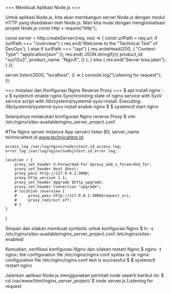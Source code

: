=== Membuat Aplikasi Node.js ===

Untuk aplikasi Node.js, kita akan membangun server Node.js dengan modul HTTP yang disediakan oleh Node.js. Mari kita mulai dengan menginisialisasi proyek Node.js
const http = require("http");

const server = http.createServer((req, res) => {
  const urlPath = req.url;
  if (urlPath === "/overview") {
    res.end('Welcome to the "Technical Test" of DevOps');
  } else if (urlPath === "/api") {
    res.writeHead(200, { "Content-Type": "application/json" });
    res.end(
      JSON.stringify({
        product_id: "xyz12u3",
        product_name: "NginX",
      })
    );
  } else {
    res.end("Server bisa jalan");
  }
});

server.listen(3000, "localhost", () => {
  console.log("Listening for request");
});

=== Instalasi dan Konfigurasi Nginx Reverse Proxy ===
$ apt install nginx -y
$ systemctl enable nginx
Synchronizing state of nginx.service with SysV service script with /lib/systemd/systemd-sysv-install.
Executing: /lib/systemd/systemd-sysv-install enable nginx
$
$ systemctl start nginx

Selanjutnya melakukan konfigurasi Nginx reverse Proxy
$ vim /etc/nginx/sites-available/nginx_server_project.conf

#The Nginx server instance App
server{
    listen 80;
    server_name technicaltest.id www.technicaltest.id;

    access_log /var/log/nginx/nodejstest.id_access.log;
    error_log /var/log/nginx/nodejstest.id_error.log;

    location / {
        proxy_set_header X-Forwarded-For $proxy_add_x_forwarded_for;
        proxy_set_header Host $host;
        proxy_pass http://127.0.0.1:3000;
        proxy_http_version 1.1;
        proxy_set_header Upgrade $http_upgrade;
        proxy_set_header Connection "upgrade";
        # location /overview {
        #     proxy_pass http://127.0.0.1:3000$request_uri;
        #     proxy_redirect off;
        # }
    }
}

Simpan dan silakan membuat symbolic untuk konfigurasi Nginx
$ ln -s /etc/nginx/sites-available/nginx_server_project.conf /etc/nginx/sites-enabled/

Kemudian, verifikasi konfigurasi Nginx dan silakan restart Nginx
$ nginx -t
nginx: the configuration file /etc/nginx/nginx.conf syntax is ok
nginx: configuration file /etc/nginx/nginx.conf test is successful
$
$ systemctl restart nginx

Jalankan aplikasi Node.js menggunakan perintah node seperti berikut ini:
$ cd /var/www/html/nginx_server_project/
$ node server.js
Listening for request
